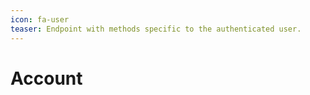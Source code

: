 ```yaml
---
icon: fa-user
teaser: Endpoint with methods specific to the authenticated user.
---
```


# Account